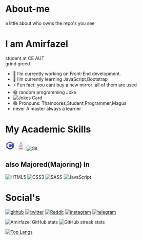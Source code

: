 
# About-me
a little about who owns the repo's you see

# I am Amirfazel
student at CE AUT
<br>
grind greed
- 🔭 I’m currently working on Front-End development. 
- 🌱 I’m currently learning JavaScript,Bootstrap 
- ⚡ Fun fact: you cant buy a new mirror .all of them are used 
- 😁 random programming Joke
-  ![Jokes Card](https://readme-jokes.vercel.app/api)
-  😄 Pronouns: Thamoores,Student,Programmer,Magus 
-  never A master always a learner 
#  My Academic Skills
![C](c.png)
![Java](java.png)
![Git](https://img.shields.io/badge/git-%23F05033.svg?style=for-the-badge&logo=git&logoColor=white)
## also Majored(Majoring) In 
![HTML5](https://img.shields.io/badge/html5-%23E34F26.svg?style=for-the-badge&logo=html5&logoColor=white)
![CSS3](https://img.shields.io/badge/css3-%231572B6.svg?style=for-the-badge&logo=css3&logoColor=white)
![SASS](https://img.shields.io/badge/SASS-hotpink.svg?style=for-the-badge&logo=SASS&logoColor=white)
![JavaScript](https://img.shields.io/badge/JavaScript-F7DF1E?style=for-the-badge&logo=javascript&logoColor=black)

# Social's

   [<img src='https://cdn.jsdelivr.net/npm/simple-icons@3.0.1/icons/github.svg' alt='github' height='40'>](https://github.com/https://github.com/mr-amirfazel)  [<img src='https://cdn.jsdelivr.net/npm/simple-icons@3.0.1/icons/twitter.svg' alt='twitter' height='40'>](https://twitter.com/https://twitter.com/cleverapache)  [<img src='https://cdn.jsdelivr.net/npm/simple-icons@3.0.1/icons/reddit.svg' alt='Reddit' height='40'>](https://www.reddit.com/user/https://www.reddit.com/user/mr_amirfazel)    [<img src='https://cdn.jsdelivr.net/npm/simple-icons@3.0.1/icons/instagram.svg' alt='instagram' height='40'>](https://www.instagram.com/mr.amirfazel/)  [<img src='https://cdn.jsdelivr.net/npm/simple-icons@3.0.1/icons/telegram.svg' alt='telegram' height='40'>](https://t.me/typical_live_wire)  


![Amirfazel GitHub stats](https://github-readme-stats.vercel.app/api?username=mr-amirfazel&theme=algolia&show_icons=true)  ![GitHub streak stats](https://github-readme-streak-stats.herokuapp.com/?user=mr-amirfazel&theme=algolia)  




[![Top Langs](https://github-readme-stats.vercel.app/api/top-langs/?username=mr-amirfazel&theme=algolia&layout=compact)](https://github.com/anuraghazra/github-readme-stats)
